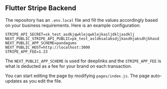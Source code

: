 

## Flutter Stripe Backend

The repository has an `.env.local` file and  fill the values accordingly based on your business requirements. Here is an example configuration:

```
STRIPE_API_SECRET=sk_test_asdkjqwklejqwklejkasljdkljasdklj
NEXT_PUBLIC_STRIPE_API_PUBLIC=pk_test_asldksalaksdjjkasdhjaksdhjkhasd
NEXT_PUBLIC_APP_SCHEME=pandagums
NEXT_PUBLIC_HOST=http://localhost:3000
STRIPE_APP_FEE=1.23
```

The `NEXT_PUBLIC_APP_SCHEME` is used for deeplinks and the `STRIPE_APP_FEE` is what is deducted as a fee for your brand on each transaction.

You can start editing the page by modifying `pages/index.js`. The page auto-updates as you edit the file.
